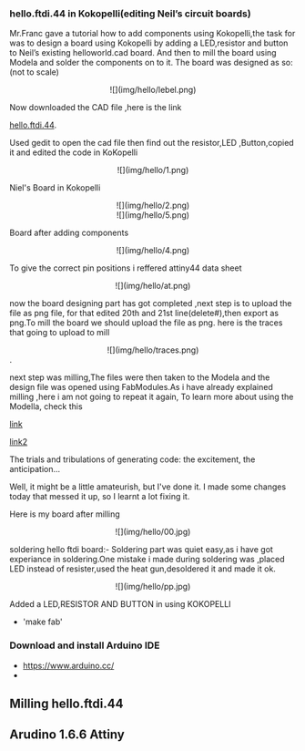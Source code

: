 
### hello.ftdi.44 in Kokopelli(editing Neil’s circuit boards) 

Mr.Franc gave a tutorial how to add components using Kokopelli,the task for was to design a board using Kokopelli by adding a LED,resistor and button to Neil’s existing helloworld.cad board. And then to mill the board using Modela and solder the components on to it. The board was designed as so: (not to scale)

<center>![](img/hello/lebel.png) </center>

Now downloaded the CAD file ,here is the link


[hello.ftdi.44](http://academy.cba.mit.edu/classes/embedded_programming/index.html).

Used gedit to open the cad file then find out the resistor,LED ,Button,copied it and edited the code in KoKopelli

<center>![](img/hello/1.png)</center>

Niel's Board in Kokopelli

<center>![](img/hello/2.png)</center>

<center>![](img/hello/5.png)</center>

Board after adding components

<center>![](img/hello/4.png)</center>



To give the correct pin  positions i reffered attiny44 data sheet



<center>![](img/hello/at.png)</center>

now the board designing part has got completed ,next step is to upload the file as png file, for that edited 20th and 21st line(delete#),then export as png.To mill the board we should upload the file as png.
here is the traces that going to upload to mill

<center>![](img/hello/traces.png)</center>.

next step was milling,The files were then taken to the Modela and the design file was opened using FabModules.As i have already explained milling ,here i am not going to repeat it again, To learn more about using the Modella, check this

[link](http://arsheena.github.io/week2.2.html)

[link2](http://arsheena.github.io/week2.3.html)

The trials and tribulations of generating code: the excitement, the anticipation...

Well, it might be a little amateurish, but I've done it. I made some changes today that messed it up, so I learnt a lot fixing it. 

Here is my board after milling

<center>![](img/hello/00.jpg)</center>

soldering hello ftdi board:-
Soldering part was quiet easy,as i have got experiance in soldering.One mistake i made during soldering was ,placed LED instead of resister,used the heat gun,desoldered it and made it ok.

<center>![](img/hello/pp.jpg)</center>














Added a LED,RESISTOR AND BUTTON in using KOKOPELLI

* 'make fab'


### Download and install Arduino IDE 
* https://www.arduino.cc/
* 




## Milling hello.ftdi.44




## Arudino 1.6.6 Attiny 




